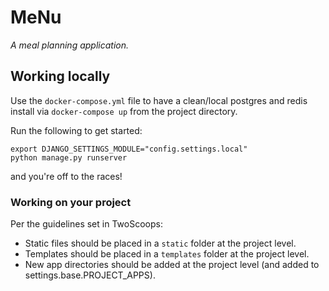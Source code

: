 # MeNu

_A meal planning application._

## Working locally

Use the `docker-compose.yml` file to have a clean/local postgres and redis install via `docker-compose up` from the project directory.

Run the following to get started:
```commandline
export DJANGO_SETTINGS_MODULE="config.settings.local"
python manage.py runserver
```
and you're off to the races!

### Working on your project
Per the guidelines set in TwoScoops:
  * Static files should be placed in a `static` folder at the project level.
  * Templates should be placed in a `templates` folder at the project level.
  * New app directories should be added at the project level (and added to settings.base.PROJECT_APPS).